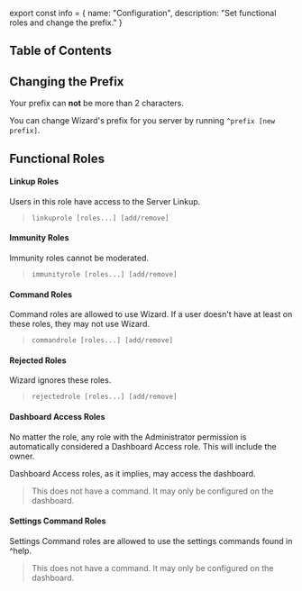 export const info = {
    name: "Configuration",
    description: "Set functional roles and change the prefix."
}

<PageToolBar title="Configuration" />

## Table of Contents

## Changing the Prefix

<Alert style="warn">
    Your prefix can <b>not</b> be more than 2 characters.
</Alert>

You can change Wizard's prefix for you server by running `^prefix [new prefix]`.

## Functional Roles
#### Linkup Roles
Users in this role have access to the Server Linkup.

> `linkuprole [roles...] [add/remove]`

#### Immunity Roles
Immunity roles cannot be moderated.

> `immunityrole [roles...] [add/remove]`

#### Command Roles
Command roles are allowed to use Wizard. If a user doesn't have at least on these roles, they may not use Wizard.

> `commandrole [roles...] [add/remove]`

#### Rejected Roles
Wizard ignores these roles.

> `rejectedrole [roles...] [add/remove]`

#### Dashboard Access Roles
<Alert style="info">
    No matter the role, any role with the Administrator permission is automatically considered a Dashboard Access role. This will include the owner.
</Alert>

Dashboard Access roles, as it implies, may access the dashboard.

> This does not have a command. It may only be configured on the dashboard.

#### Settings Command Roles
Settings Command roles are allowed to use the settings commands found in ^help.

> This does not have a command. It may only be configured on the dashboard.
